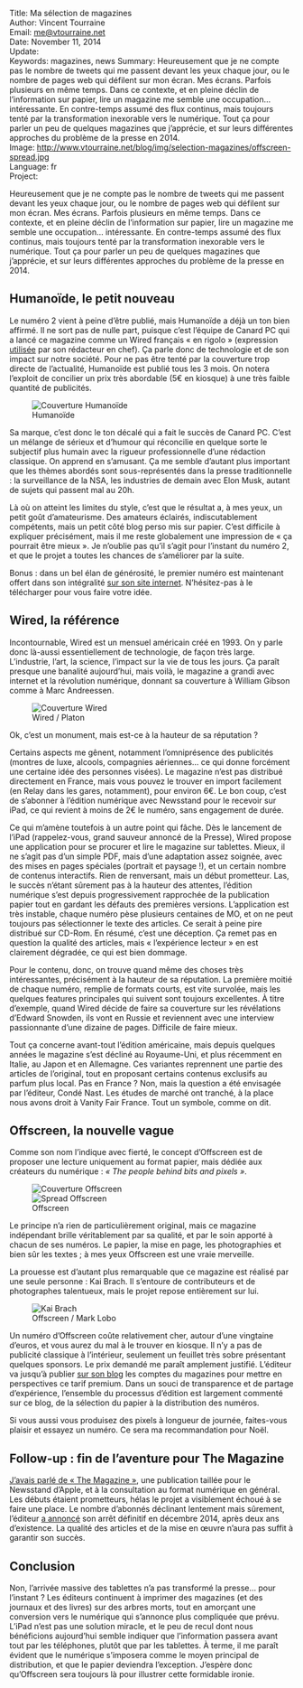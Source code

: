 Title:    Ma sélection de magazines  
Author:   Vincent Tourraine  
Email:    me@vtourraine.net  
Date:     November 11, 2014  
Update:   
Keywords: magazines, news
Summary:  Heureusement que je ne compte pas le nombre de tweets qui me passent devant les yeux chaque jour, ou le nombre de pages web qui défilent sur mon écran. Mes écrans. Parfois plusieurs en même temps. Dans ce contexte, et en pleine déclin de l’information sur papier, lire un magazine me semble une occupation… intéressante. En contre-temps assumé des flux continus, mais toujours tenté par la transformation inexorable vers le numérique. Tout ça pour parler un peu de quelques magazines que j’apprécie, et sur leurs différentes approches du problème de la presse en 2014.  
Image:    http://www.vtourraine.net/blog/img/selection-magazines/offscreen-spread.jpg  
Language: fr  
Project:    

<p>Heureusement que je ne compte pas le nombre de tweets qui me passent devant les yeux chaque jour, ou le nombre de pages web qui défilent sur mon écran. Mes écrans. Parfois plusieurs en même temps. Dans ce contexte, et en pleine déclin de l’information sur papier, lire un magazine me semble une occupation… intéressante. En contre-temps assumé des flux continus, mais toujours tenté par la transformation inexorable vers le numérique. Tout ça pour parler un peu de quelques magazines que j’apprécie, et sur leurs différentes approches du problème de la presse en 2014.</p>

<h2>Humanoïde, le petit nouveau</h2>

<p>Le numéro 2 vient à peine d’être publié, mais Humanoïde a déjà un ton bien affirmé. Il ne sort pas de nulle part, puisque c’est l’équipe de Canard&nbsp;PC qui a lancé ce magazine comme un Wired français «&nbsp;en rigolo&nbsp;» (expression <a href="http://www.lefigaro.fr/secteur/high-tech/2014/06/20/01007-20140620ARTFIG00186--humanoide-le-magazine-qui-veut-depoussierer-la-presse-high-tech.php">utilisée</a> par son rédacteur en chef). Ça parle donc de technologie et de son impact sur notre société. Pour ne pas être tenté par la couverture trop directe de l’actualité, Humanoïde est publié tous les 3 mois. On notera l’exploit de concilier un prix très abordable (5€ en kiosque) à une très faible quantité de publicités. </p>

<figure class="slideshow">
	<img src="img/selection-magazines/humanoide-cover.jpg" alt="Couverture Humanoïde" />
	<figcaption>Humanoïde</figcaption>
</figure>

<p>Sa marque, c’est donc le ton décalé qui a fait le succès de Canard&nbsp;PC. C’est un mélange de sérieux et d’humour qui réconcilie en quelque sorte le subjectif plus humain avec la rigueur professionnelle d’une rédaction classique. On apprend en s’amusant. Ça me semble d’autant plus important que les thèmes abordés sont sous-représentés dans la presse traditionnelle : la surveillance de la NSA, les industries de demain avec Elon Musk, autant de sujets qui passent mal au 20h. </p>

<p>Là où on atteint les limites du style, c’est que le résultat a, à mes yeux, un petit goût d’amateurisme. Des amateurs éclairés, indiscutablement compétents, mais un petit côté blog perso mis sur papier. C’est difficile à expliquer précisément, mais il me reste globalement une impression de « ça pourrait être mieux ». Je n’oublie pas qu’il s’agit pour l’instant du numéro 2, et que le projet a toutes les chances de s’améliorer par la suite.</p>

<p>Bonus : dans un bel élan de générosité, le premier numéro est maintenant offert dans son intégralité <a href="http://www.humanoidemagazine.com/le-n1-dhumanoide-est-gratuit-en-version-numerique/">sur son site internet</a>. N’hésitez-pas à le télécharger pour vous faire votre idée.</p>

<h2>Wired, la référence</h2>

<p>Incontournable, Wired est un mensuel américain créé en 1993. On y parle donc là-aussi essentiellement de technologie, de façon très large. L’industrie, l’art, la science, l’impact sur la vie de tous les jours. Ça paraît presque une banalité aujourd’hui, mais voilà, le magazine a grandi avec internet et la révolution numérique, donnant sa couverture à William Gibson comme à Marc Andreessen.</p>

<figure class="slideshow">
	<img src="img/selection-magazines/wired-cover.jpg" alt="Couverture Wired" />
	<figcaption>Wired / Platon</figcaption>
</figure>

<p>Ok, c’est un monument, mais est-ce à la hauteur de sa réputation ?</p>

<p>Certains aspects me gênent, notamment l’omniprésence des publicités (montres de luxe, alcools, compagnies aériennes… ce qui donne forcément une certaine idée des personnes visées). Le magazine n’est pas distribué directement en France, mais vous pouvez le trouver en import facilement (en Relay dans les gares, notamment), pour environ 6€. Le bon coup, c’est de s’abonner à l’édition numérique avec Newsstand pour le recevoir sur iPad, ce qui revient à moins de 2€ le numéro, sans engagement de durée.</p>

<p>Ce qui m’amène toutefois à un autre point qui fâche. Dès le lancement de l’iPad (rappelez-vous, grand sauveur annoncé de la Presse), Wired propose une application pour se procurer et lire le magazine sur tablettes. Mieux, il ne s’agit pas d’un simple PDF, mais d’une adaptation assez soignée, avec des mises en pages spéciales (portrait et paysage !), et un certain nombre de contenus interactifs. Rien de renversant, mais un début prometteur. Las, le succès n’étant sûrement pas à la hauteur des attentes, l’édition numérique s’est depuis progressivement rapprochée de la publication papier tout en gardant les défauts des premières versions. L’application est très instable, chaque numéro pèse plusieurs centaines de MO, et on ne peut toujours pas sélectionner le texte des articles. Ce serait à peine pire distribué sur CD-Rom. En résumé, c’est une déception. Ça remet pas en question la qualité des articles, mais « l’expérience lecteur » en est clairement dégradée, ce qui est bien dommage. </p>

<p>Pour le contenu, donc, on trouve quand même des choses très intéressantes, précisément à la hauteur de sa réputation. La première moitié de chaque numéro, remplie de formats courts, est vite survolée, mais les quelques features principales qui suivent sont toujours excellentes. À titre d’exemple, quand Wired décide de faire sa couverture sur les révélations d’Edward Snowden, ils vont en Russie et reviennent avec une interview passionnante d’une dizaine de pages. Difficile de faire mieux.</p>

<p>Tout ça concerne avant-tout l’édition américaine, mais depuis quelques années le magazine s’est décliné au Royaume-Uni, et plus récemment en Italie, au Japon et en Allemagne. Ces variantes reprennent une partie des articles de l’original, tout en proposant certains contenus exclusifs au parfum plus local. Pas en France ? Non, mais la question a été envisagée par l’éditeur, Condé Nast. Les études de marché ont tranché, à la place nous avons droit à Vanity Fair France. Tout un symbole, comme on dit. </p>

<h2>Offscreen, la nouvelle vague</h2>

<p>Comme son nom l’indique avec fierté, le concept d’Offscreen est de proposer une lecture uniquement au format papier, mais dédiée aux créateurs du numérique : <em>«&nbsp;The people behind bits and pixels&nbsp;»</em>. </p>

<figure class="slideshow">
	<img src="img/selection-magazines/offscreen-cover.jpg" alt="Couverture Offscreen" /><br/>
	<img src="img/selection-magazines/offscreen-spread.jpg" alt="Spread Offscreen" />
	<figcaption>Offscreen</figcaption>
</figure>

<p>Le principe n’a rien de particulièrement original, mais ce magazine indépendant brille véritablement par sa qualité, et par le soin apporté à chacun de ses numéros. Le papier, la mise en page, les photographies et bien sûr les textes ; à mes yeux Offscreen est une vraie merveille. </p>

<p>La prouesse est d’autant plus remarquable que ce magazine est réalisé par une seule personne : Kai Brach. Il s’entoure de contributeurs et de photographes talentueux, mais le projet repose entièrement sur lui. </p>

<figure class="slideshow">
	<img src="img/selection-magazines/kai-brach-offscreen-2014.jpg" alt="Kai Brach" />
	<figcaption>Offscreen / Mark Lobo</figcaption>
</figure>

<p>Un numéro d’Offscreen coûte relativement cher, autour d’une vingtaine d’euros, et vous aurez du mal à le trouver en kiosque. Il n’y a pas de publicité classique à l’intérieur, seulement un feuillet très sobre présentant quelques sponsors. Le prix demandé me paraît amplement justifié. L’éditeur va jusqu’à publier <a href="http://blog.offscreenmag.com/post/62076260574/talking-dollars">sur son blog</a> les comptes du magazines pour mettre en perspectives ce tarif premium. Dans un souci de transparence et de partage d’expérience, l’ensemble du processus d’édition est largement commenté sur ce blog, de la sélection du papier à la distribution des numéros.</p>

<p>Si vous aussi vous produisez des pixels à longueur de journée, faites-vous plaisir et essayez un numéro. Ce sera ma recommandation pour Noël.</p>

<h2>Follow-up : fin de l’aventure pour The Magazine</h2>

<p><a href="http://www.vtourraine.net/blog/the-magazine-newsstand">J’avais parlé de «&nbsp;The Magazine&nbsp;»</a>, une publication taillée pour le Newsstand d’Apple, et à la consultation au format numérique en général. Les débuts étaient prometteurs, hélas le projet a visiblement échoué à se faire une place. Le nombre d’abonnés déclinant lentement mais sûrement, l’éditeur <a href="http://glog.glennf.com/blog/2014/10/8/the-magazine-is-making-a-book-again-and-shutting-down-what">a annoncé</a> son arrêt définitif en décembre 2014, après deux ans d’existence. La qualité des articles et de la mise en œuvre n’aura pas suffit à garantir son succès.</p>

<h2>Conclusion</h2>

<p>Non, l’arrivée massive des tablettes n’a pas transformé la presse… pour l’instant ? Les éditeurs continuent à imprimer des magazines (et des journaux et des livres) sur des arbres morts, tout en amorçant une conversion vers le numérique qui s’annonce plus compliquée que prévu. L’iPad n’est pas une solution miracle, et le peu de recul dont nous bénéficions aujourd’hui semble indiquer que l’information passera avant tout par les téléphones, plutôt que par les tablettes. À terme, il me paraît évident que le numérique s’imposera comme le moyen principal de distribution, et que le papier deviendra l’exception. J’espère donc qu’Offscreen sera toujours là pour illustrer cette formidable ironie.</p>


